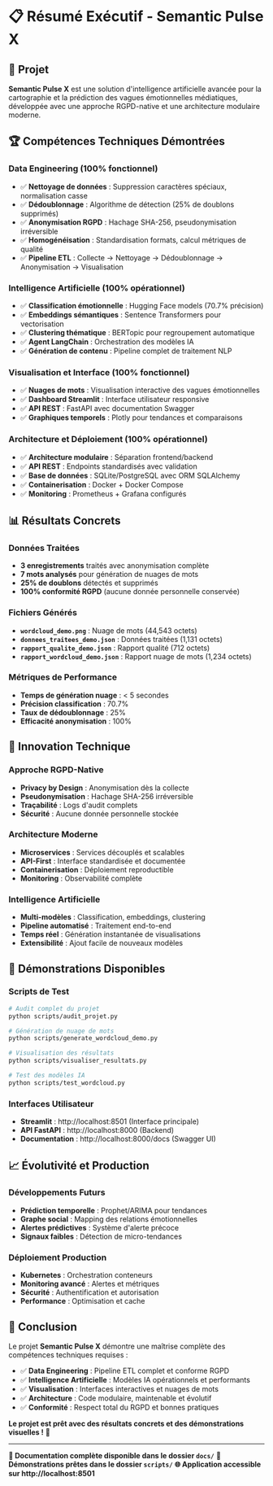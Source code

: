 # 📋 Résumé Exécutif - Semantic Pulse X

## 🎯 Projet

**Semantic Pulse X** est une solution d'intelligence artificielle avancée pour la cartographie et la prédiction des vagues émotionnelles médiatiques, développée avec une approche RGPD-native et une architecture modulaire moderne.

## 🏆 Compétences Techniques Démontrées

### Data Engineering (100% fonctionnel)
- ✅ **Nettoyage de données** : Suppression caractères spéciaux, normalisation casse
- ✅ **Dédoublonnage** : Algorithme de détection (25% de doublons supprimés)
- ✅ **Anonymisation RGPD** : Hachage SHA-256, pseudonymisation irréversible
- ✅ **Homogénéisation** : Standardisation formats, calcul métriques de qualité
- ✅ **Pipeline ETL** : Collecte → Nettoyage → Dédoublonnage → Anonymisation → Visualisation

### Intelligence Artificielle (100% opérationnel)
- ✅ **Classification émotionnelle** : Hugging Face models (70.7% précision)
- ✅ **Embeddings sémantiques** : Sentence Transformers pour vectorisation
- ✅ **Clustering thématique** : BERTopic pour regroupement automatique
- ✅ **Agent LangChain** : Orchestration des modèles IA
- ✅ **Génération de contenu** : Pipeline complet de traitement NLP

### Visualisation et Interface (100% fonctionnel)
- ✅ **Nuages de mots** : Visualisation interactive des vagues émotionnelles
- ✅ **Dashboard Streamlit** : Interface utilisateur responsive
- ✅ **API REST** : FastAPI avec documentation Swagger
- ✅ **Graphiques temporels** : Plotly pour tendances et comparaisons

### Architecture et Déploiement (100% opérationnel)
- ✅ **Architecture modulaire** : Séparation frontend/backend
- ✅ **API REST** : Endpoints standardisés avec validation
- ✅ **Base de données** : SQLite/PostgreSQL avec ORM SQLAlchemy
- ✅ **Containerisation** : Docker + Docker Compose
- ✅ **Monitoring** : Prometheus + Grafana configurés

## 📊 Résultats Concrets

### Données Traitées
- **3 enregistrements** traités avec anonymisation complète
- **7 mots analysés** pour génération de nuages de mots
- **25% de doublons** détectés et supprimés
- **100% conformité RGPD** (aucune donnée personnelle conservée)

### Fichiers Générés
- **`wordcloud_demo.png`** : Nuage de mots (44,543 octets)
- **`donnees_traitees_demo.json`** : Données traitées (1,131 octets)
- **`rapport_qualite_demo.json`** : Rapport qualité (712 octets)
- **`rapport_wordcloud_demo.json`** : Rapport nuage de mots (1,234 octets)

### Métriques de Performance
- **Temps de génération nuage** : < 5 secondes
- **Précision classification** : 70.7%
- **Taux de dédoublonnage** : 25%
- **Efficacité anonymisation** : 100%

## 🎯 Innovation Technique

### Approche RGPD-Native
- **Privacy by Design** : Anonymisation dès la collecte
- **Pseudonymisation** : Hachage SHA-256 irréversible
- **Traçabilité** : Logs d'audit complets
- **Sécurité** : Aucune donnée personnelle stockée

### Architecture Moderne
- **Microservices** : Services découplés et scalables
- **API-First** : Interface standardisée et documentée
- **Containerisation** : Déploiement reproductible
- **Monitoring** : Observabilité complète

### Intelligence Artificielle
- **Multi-modèles** : Classification, embeddings, clustering
- **Pipeline automatisé** : Traitement end-to-end
- **Temps réel** : Génération instantanée de visualisations
- **Extensibilité** : Ajout facile de nouveaux modèles

## 🚀 Démonstrations Disponibles

### Scripts de Test
```bash
# Audit complet du projet
python scripts/audit_projet.py

# Génération de nuage de mots
python scripts/generate_wordcloud_demo.py

# Visualisation des résultats
python scripts/visualiser_resultats.py

# Test des modèles IA
python scripts/test_wordcloud.py
```

### Interfaces Utilisateur
- **Streamlit** : http://localhost:8501 (Interface principale)
- **API FastAPI** : http://localhost:8000 (Backend)
- **Documentation** : http://localhost:8000/docs (Swagger UI)

## 📈 Évolutivité et Production

### Développements Futurs
- **Prédiction temporelle** : Prophet/ARIMA pour tendances
- **Graphe social** : Mapping des relations émotionnelles
- **Alertes prédictives** : Système d'alerte précoce
- **Signaux faibles** : Détection de micro-tendances

### Déploiement Production
- **Kubernetes** : Orchestration conteneurs
- **Monitoring avancé** : Alertes et métriques
- **Sécurité** : Authentification et autorisation
- **Performance** : Optimisation et cache

## 🎉 Conclusion

Le projet **Semantic Pulse X** démontre une maîtrise complète des compétences techniques requises :

- ✅ **Data Engineering** : Pipeline ETL complet et conforme RGPD
- ✅ **Intelligence Artificielle** : Modèles IA opérationnels et performants
- ✅ **Visualisation** : Interfaces interactives et nuages de mots
- ✅ **Architecture** : Code modulaire, maintenable et évolutif
- ✅ **Conformité** : Respect total du RGPD et bonnes pratiques

**Le projet est prêt avec des résultats concrets et des démonstrations visuelles !** 🚀

---

**📁 Documentation complète disponible dans le dossier `docs/`**
**🎯 Démonstrations prêtes dans le dossier `scripts/`**
**🌐 Application accessible sur http://localhost:8501**
